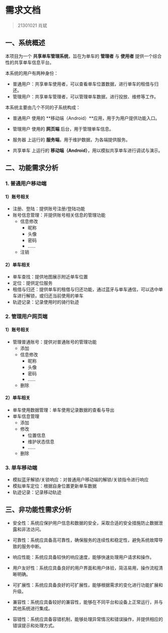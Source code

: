 # 需求文档

> 21301021 肖斌

## 一、系统概述

本项目为一个 **共享单车管理系统**，旨在为单车的 **管理者** 与 **使用者** 提供一个综合性的共享单车信息平台。

本系统的用户有两种身份：

- 普通用户：共享单车使用者，可以查看单车位置数据，进行单车的租借与归还。
- 管理用户：共享单车管理者，可以管理单车数据，进行投放、维修等工作。

本系统主要由几个不同的子系统构成：

- 普通用户 使用的 **移动端（Android）**应用，用于为用户提供功能入口。

- 管理用户 使用的 **网页端** 后台，用于管理单车信息。
- 服务器 上运行的 **服务端**，用于维护数据，为各端提供服务。
- 共享单车 上运行的 **移动端（Android）**，用以模拟共享单车进行调试与演示。

## 二、功能需求分析

### 1. 普通用户移动端

#### 1）账号相关

- 注册、登陆：提供账号注册/登陆功能
- 账号信息管理：并提供账号相关信息的管理功能
    - 信息修改
        - 昵称
        - 头像
        - 密码
        - ......
    - 注销

#### 2）单车相关

- 单车查找：提供地图展示附近单车位置
- 定位：提供定位服务
- 租借与归还：提供单车的租借与归还功能，通过蓝牙与单车通信，可以选中单车进行解锁，或归还当前使用的单车
- 轨迹记录：记录使用时的骑行轨迹

### 2. 管理用户网页端

#### 1）账号相关

- 管理普通账号：提供对普通账号的管理功能
    - 添加
    - 信息修改
        - 昵称
        - 头像
        - 密码
        - ......
    - 删除

#### 2）单车相关

- 单车使用数据管理：单车使用记录数据的查看与导出
- 单车信息管理
    - 添加
    - 修改
        - 位置信息
        - 维护状态信息
        - ......
    - 删除

### 3. 单车移动端

- 模拟蓝牙解锁/关锁响应：对普通用户移动端的解锁/关锁指令进行响应
- 模拟单车定位：根据自身位置更新单车数据
- 轨迹记录：记录移动轨迹

## 三、非功能性需求分析

- 安全性：系统应保护用户信息和数据的安全，采取合适的安全措施防止数据泄露和非法访问。

- 可靠性：系统应具备高可靠性，确保服务的连续性和稳定性，避免系统故障导致的服务中断。
- 响应性能：系统应具备较快的响应速度，能够快速处理用户请求和操作。
- 用户友好性：系统应具备良好的用户界面和用户体验，简洁易用，操作流程清晰明确。
- 可扩展性：系统应具备良好的可扩展性，能够根据需求的变化进行功能扩展和升级。
- 兼容性：系统应具备较好的兼容性，能够在不同平台和设备上正常运行，并与其他系统进行集成。
- 容错性：系统应具备容错机制，能够处理异常情况和错误操作，并提供相应的错误提示和处理方式。

